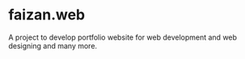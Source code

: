 # faizan.web
A project to develop portfolio website for web development and web designing and many more.

